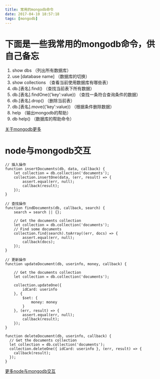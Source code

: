 ```yaml
---
title: 常用的mongodb命令
date: 2017-04-10 18:57:18
tags: [mongodb]
---
```


# 下面是一些我常用的mongodb命令，供自己备忘


<!-- more -->

1. show dbs （列出所有数据库）
2. use [database name] （数据库的切换）
3. show collections （查看当前使用数据库有哪些表）
4. db.[表名].find() （查找当前表下所有数据）
5. db.[表名].findOne({'key':value}) （查找一条符合查询条件的数据）
6. db.[表名].drop() （删除当前表）
7. db.[表名].move({'key':value}) （根据条件删除数据）
8. help （输出mongodb的帮助）
9. db help() （数据库的帮助命令）

[关于mongodb更多](http://blog.csdn.net/u010305706/article/details/48129131)

# node与mongodb交互
```node
// 插入操作
function insertDocuments(db, data, callback) {
	let collection = db.collection('documents');
	collection.insertOne(data, (err, result) => {
		assert.equal(err, null);
		callback(result);
	});
}
```
```node
// 查找操作
function findDocuments(db, callback, search) {
	search = search || {};
	
	// Get the documents collection
	let collection = db.collection('documents');
	// Find some documents
	collection.find(search).toArray((err, docs) => {
		assert.equal(err, null);
		callback(docs);
	});
}
```

```node
// 更新操作
function updateDocument(db, userinfo, money, callback) {

	// Get the documents collection
	let collection = db.collection('documents');

	collection.updateOne({
		idCard: userinfo
	}, {
		$set: {
			money: money
		}
	}, (err, result) => {
		assert.equal(err, null);
		callback(result);
	});
}
```
```node
function deleteDocument(db, userinfo, callback) {
  // Get the documents collection
  let collection = db.collection('documents');
  collection.deleteOne({ idCard: userinfo }, (err, result) => {
    callback(result);
  });
}
```
[更多node与mongodb交互](https://github.com/mongodb/node-mongodb-native)
